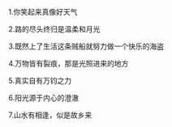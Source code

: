 1.你笑起来真像好天气

2.路的尽头终归是温柔和月光

3.既然上了生活这条贼船就努力做一个快乐的海盗

4.万物皆有裂痕，那是光照进来的地方

5.真实自有万钧之力

6.阳光源于内心的澄澈

7.山水有相逢，似是故乡来
